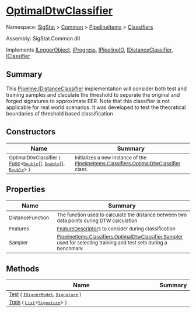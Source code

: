 # [OptimalDtwClassifier](./OptimalDtwClassifier.md)

Namespace: [SigStat]() > [Common](./../../README.md) > [PipelineItems]() > [Classifiers](./README.md)

Assembly: SigStat.Common.dll

Implements [ILoggerObject](./../../ILoggerObject.md), [IProgress](./../../Helpers/IProgress.md), [IPipelineIO](./../../Pipeline/IPipelineIO.md), [IDistanceClassifier](./../../Pipeline/IDistanceClassifier.md), [IClassifier](./../../Pipeline/IClassifier.md)

## Summary
This [Pipeline.IDistanceClassifier](https://github.com/sigstat/sigstat/blob/develop/docs/md/SigStat/Common/Pipeline/IDistanceClassifier.md) implementation will consider both test and  training samples and claculate the threshold to separate the original and forged  signatures to approximate EER. Note that this classifier is not applicable for  real world scenarios. It was developed to test the theoratical boundaries of  threshold based classification

## Constructors

| Name | Summary | 
| --- | --- | 
| <sub>OptimalDtwClassifier ( [Func](https://docs.microsoft.com/en-us/dotnet/api/System.Func-3)\<[`Double`](https://docs.microsoft.com/en-us/dotnet/api/System.Double)[], [`Double`](https://docs.microsoft.com/en-us/dotnet/api/System.Double)[], [`Double`](https://docs.microsoft.com/en-us/dotnet/api/System.Double)> )</sub><img width=200/>| <sub>Initializes a new instance of the [PipelineItems.Classifiers.OptimalDtwClassifier](https://github.com/sigstat/sigstat/blob/develop/docs/md/SigStat/Common/PipelineItems/Classifiers/OptimalDtwClassifier.md) class.</sub>| <br>


## Properties

| Name | Summary | 
| --- | --- | 
| <sub>DistanceFunction</sub><img width=200/>| <sub>The function used to calculate the distance between two data points during DTW calculation</sub>| <br>
| <sub>Features</sub><img width=200/>| <sub>[FeatureDescriptor](https://github.com/sigstat/sigstat/blob/develop/docs/md/SigStat/Common/FeatureDescriptor.md)s to consider during classification</sub>| <br>
| <sub>Sampler</sub><img width=200/>| <sub>[PipelineItems.Classifiers.OptimalDtwClassifier.Sampler](https://github.com/sigstat/sigstat/blob/develop/docs/md/SigStat/Common/PipelineItems/Classifiers/OptimalDtwClassifier.md) used for selecting training and test sets during a benchmark</sub>| <br>


## Methods

| Name | Summary | 
| --- | --- | 
| <sub>[Test](./Methods/OptimalDtwClassifier-100663869.md) ( [`ISignerModel`](./../../Pipeline/ISignerModel.md), [`Signature`](./../../Signature.md) )</sub><img width=200/>| <sub></sub>| <br>
| <sub>[Train](./Methods/OptimalDtwClassifier-100663867.md) ( [`List`](https://docs.microsoft.com/en-us/dotnet/api/System.Collections.Generic.List-1)\<[`Signature`](./../../Signature.md)> )</sub><img width=200/>| <sub></sub>| <br>


